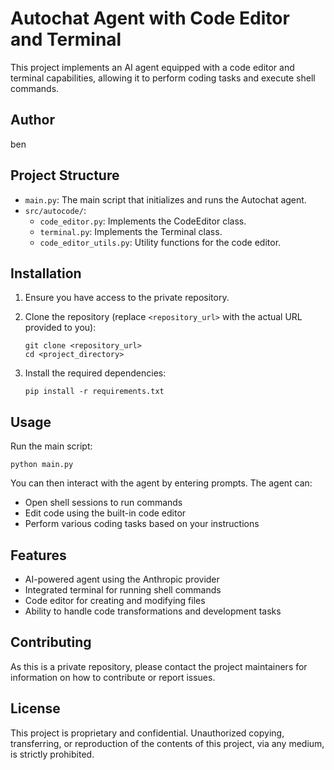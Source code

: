 # Autochat Agent with Code Editor and Terminal

This project implements an AI agent equipped with a code editor and terminal capabilities, allowing it to perform coding tasks and execute shell commands.

## Author

ben

## Project Structure

- `main.py`: The main script that initializes and runs the Autochat agent.
- `src/autocode/`:
  - `code_editor.py`: Implements the CodeEditor class.
  - `terminal.py`: Implements the Terminal class.
  - `code_editor_utils.py`: Utility functions for the code editor.

## Installation

1. Ensure you have access to the private repository.

2. Clone the repository (replace `<repository_url>` with the actual URL provided to you):
   ```
   git clone <repository_url>
   cd <project_directory>
   ```

3. Install the required dependencies:
   ```
   pip install -r requirements.txt
   ```

## Usage

Run the main script:

```
python main.py
```

You can then interact with the agent by entering prompts. The agent can:

- Open shell sessions to run commands
- Edit code using the built-in code editor
- Perform various coding tasks based on your instructions

## Features

- AI-powered agent using the Anthropic provider
- Integrated terminal for running shell commands
- Code editor for creating and modifying files
- Ability to handle code transformations and development tasks

## Contributing

As this is a private repository, please contact the project maintainers for information on how to contribute or report issues.

## License

This project is proprietary and confidential. Unauthorized copying, transferring, or reproduction of the contents of this project, via any medium, is strictly prohibited.